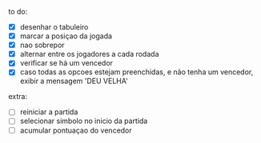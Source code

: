 to do:

- [x] desenhar o tabuleiro
- [x] marcar a posiçao da jogada
- [x] nao sobrepor
- [x] alternar entre os jogadores a cada rodada
- [x] verificar se há um vencedor
- [x] caso todas as opcoes estejam preenchidas, e não tenha um vencedor, exibir a mensagem 'DEU VELHA'

extra:

- [ ] reiniciar a partida
- [ ] selecionar simbolo no inicio da partida
- [ ] acumular pontuaçao do vencedor

